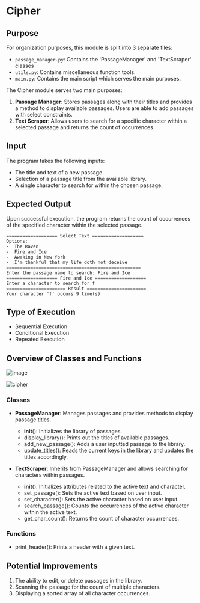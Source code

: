 # Cipher

## Purpose

For organization purposes, this module is split into 3 separate files:

- `passage_manager.py`: Contains the 'PassageManager' and 'TextScraper' classes
- `utils.py`: Contains miscellaneous function tools.
- `main.py`: Contains the main script which serves the main purposes.

The Cipher module serves two main purposes:

1. **Passage Manager**: Stores passages along with their titles and provides a method to display available passages.
   Users are able to add passages with select constraints.
2. **Text Scraper**: Allows users to search for a specific character within a selected passage and returns the count of
   occurrences.

## Input

The program takes the following inputs:

- The title and text of a new passage.
- Selection of a passage title from the available library.
- A single character to search for within the chosen passage.

## Expected Output

Upon successful execution, the program returns the count of occurrences of the specified character within the selected
passage.

```
=================== Select Text ===================
Options:
-  The Raven
-  Fire and Ice
-  Awaking in New York
-  I'm thankful that my life doth not deceive
==================================================
Enter the passage name to search: Fire and Ice
=================== Fire and Ice ===================
Enter a character to search for f
====================== Result ======================
Your character 'f' occurs 9 time(s)
```

## Type of Execution

- Sequential Execution
- Conditional Execution
- Repeated Execution

## Overview of Classes and Functions

![image](https://github.com/jvspeed74/B210/assets/74921563/a5b50be3-9b16-499c-8293-92831e4ab641)


![cipher](https://github.com/jvspeed74/B210/assets/74921563/32fdfe45-42ed-4be4-a687-2f05852a30a4)

### Classes

- **PassageManager**: Manages passages and provides methods to display passage titles.
    - __init__(): Initializes the library of passages.
    - display_library(): Prints out the titles of available passages.
    - add_new_passage(): Adds a user inputted passage to the library.
    - update_titles(): Reads the current keys in the library and updates the titles accordingly.


- **TextScraper**: Inherits from PassageManager and allows searching for characters within passages.
    - __init__(): Initializes attributes related to the active text and character.
    - set_passage(): Sets the active text based on user input.
    - set_character(): Sets the active character based on user input.
    - search_passage(): Counts the occurrences of the active character within the active text.
    - get_char_count(): Returns the count of character occurrences.

### Functions

  - print_header(): Prints a header with a given text.

## Potential Improvements

1. The ability to edit, or delete passages in the library.
2. Scanning the passage for the count of multiple characters.
3. Displaying a sorted array of all character occurrences.
